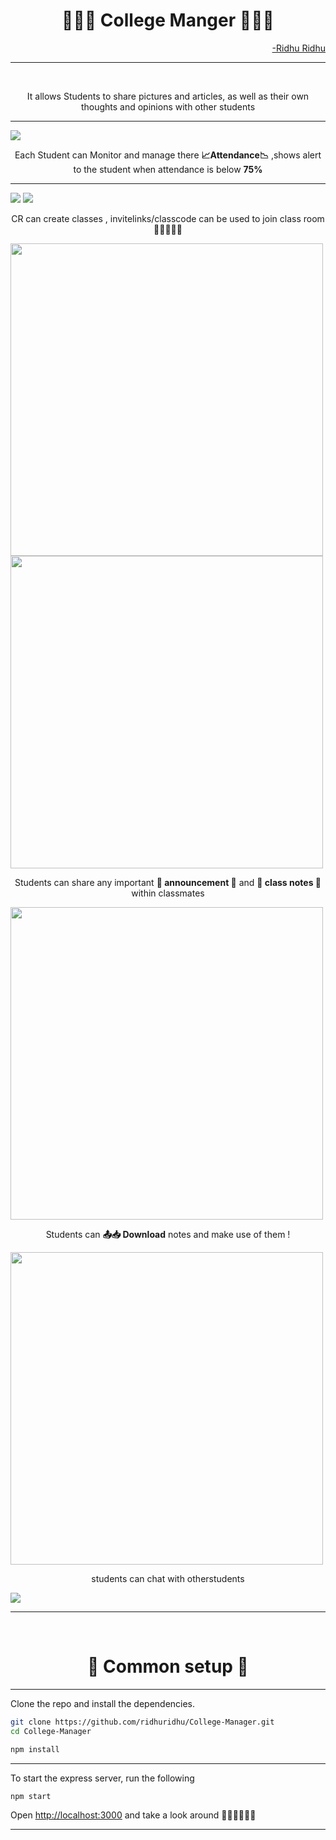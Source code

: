 
<h1 align="center">👩🏻‍🎓 College Manger 👨🏻‍🎓 </h1>
 <p align="right"><a align="center" href="https://github.com/ridhuridhu">-Ridhu Ridhu  </a>
<hr></p>
<br>
<p align="center"> It allows Students to share pictures and articles, as well as their own thoughts and opinions with other students   </p>
<hr>
<img  src="https://github.com/ridhuridhu/College-Manager/blob/master/screenshots/fest.png" >
<br>
<p align="center">Each Student can Monitor and manage there <b>📈Attendance📉</b> ,shows alert to the student when attendance is below <b>75%</b> </p>
<hr>
<p>
<img  src="https://github.com/ridhuridhu/College-Manager/blob/master/screenshots/peace.png"> 
<img src="https://github.com/ridhuridhu/College-Manager/blob/master/screenshots/nopeace.png">
</p>


<p align="center">CR can create classes , invitelinks/classcode can be used to join class room 👩🏻‍🤝‍🧑🏻 </p>
<img width="500px"  height="500px" src="https://github.com/ridhuridhu/College-Manager/blob/master/screenshots/createClass.png"/>
<br>
<img width="500px" height="500px" src="https://github.com/ridhuridhu/College-Manager/blob/master/screenshots/enterClass.png"/>
<br>
<p align='center'> Students can share any important <b>📢 announcement 📢</b> and  <b>📝 class notes 📝</b> within classmates  </p>
<img width="500px"  height="500px" src="https://github.com/ridhuridhu/College-Manager/blob/master/screenshots/classlog.png"/>
<br>
<p align="center">Students can <b>📤📥 Download</b> notes and make use of them !  </p>
<img width="500px" height="500px" src="https://github.com/ridhuridhu/College-Manager/blob/master/screenshots/downloadnotes.png"/>
<br>
<p align="center"> students can chat with otherstudents </p>
<img src="https://github.com/ridhuridhu/College-Manager/blob/master/screenshots/Privatechatsystem.png">
<br>


<hr>
<br>
<h1 align="center">🔨 Common setup 🔨 </h1>
<hr>
<p>Clone the repo and install the dependencies.</p>

```bash
git clone https://github.com/ridhuridhu/College-Manager.git
cd College-Manager
```

```bash
npm install
```
<hr>
<p>
To start the express server, run the following
</p>

```bash
npm start 
```


Open [http://localhost:3000](http://localhost:3000) and take a look around 🚶🏻‍♀️🏃🏻‍♀️

<hr>
<br>
